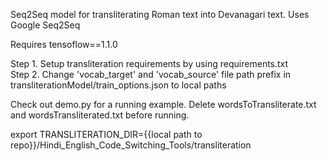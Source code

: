 Seq2Seq model for transliterating Roman text into Devanagari text. Uses Google Seq2Seq 

Requires tensoflow==1.1.0

Step 1. Setup transliteration requirements by using requirements.txt <br />
Step 2. Change 'vocab\_target' and 'vocab\_source' file path prefix in transliterationModel/train\_options.json to local paths<br />

Check out demo.py for a running example. Delete wordsToTransliterate.txt and wordsTransliterated.txt before running. <br />

export TRANSLITERATION\_DIR={{local path to repo}}/Hindi\_English\_Code\_Switching\_Tools/transliteration <br />
